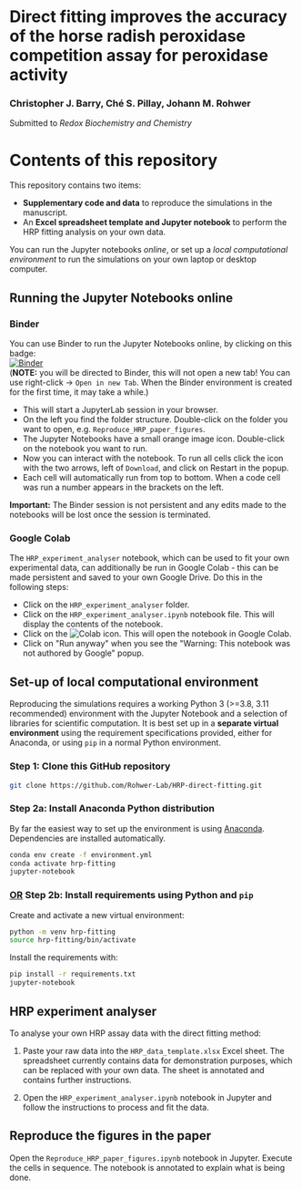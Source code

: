 # Direct fitting improves the accuracy of the horse radish peroxidase competition assay for peroxidase activity

### Christopher J. Barry, Ché S. Pillay, Johann M. Rohwer

Submitted to _Redox Biochemistry and Chemistry_

# Contents of this repository

This repository contains two items:

- **Supplementary code and data** to reproduce the simulations 
in the manuscript. 
- An **Excel spreadsheet template and Jupyter notebook** to perform the HRP fitting
analysis on your own data.

You can run the Jupyter notebooks *online*, or set up a *local computational environment* to 
run the simulations on your own laptop or desktop computer.

## Running the Jupyter Notebooks online

### Binder

You can use Binder to run the Jupyter Notebooks online, by clicking on this badge:  
[![Binder](https://mybinder.org/badge_logo.svg)](https://mybinder.org/v2/gh/Rohwer-Lab/HRP-direct-fitting.git/HEAD)  
(**NOTE:** you will be directed to Binder, this will not open a new tab! You can use right-click -> `Open in new Tab`.
When the Binder environment is created for the first time, it may take a while.)
  
- This will start a JupyterLab session in your browser.
- On the left you find the folder structure. Double-click on the folder you want to open, e.g.
`Reproduce_HRP_paper_figures`. 
- The Jupyter Notebooks have a small orange image icon. Double-click on the notebook you want to run.
- Now you can interact with the notebook. To run all cells click the icon with the two arrows, left of `Download`, 
  and click on Restart in the popup.
- Each cell will automatically run from top to bottom. When a code cell was run a number appears in the brackets on the left.

**Important:** The Binder session is not persistent and any edits made to the notebooks
will be lost once the session is terminated.

### Google Colab

The `HRP_experiment_analyser` notebook, which can be used to fit your own experimental data, can additionally be
run in Google Colab - this can be made persistent and saved to your own Google Drive. Do this in the following steps:

- Click on the `HRP_experiment_analyser` folder.
- Click on the `HRP_experiment_analyser.ipynb` notebook file. This will display the contents of the notebook.
- Click on the ![Colab](https://colab.research.google.com/assets/colab-badge.svg) icon. This will open the
notebook in Google Colab.
- Click on "Run anyway" when you see the "Warning: This notebook was not authored by Google" popup.

## Set-up of local computational environment

Reproducing the simulations requires a working Python 3 (>=3.8, 3.11 recommended) environment 
with the Jupyter Notebook and a selection of libraries for scientific computation.
It is best set up in a **separate virtual environment** using the requirement
specifications provided, either for Anaconda, or using `pip` in a normal Python environment.

### Step 1: Clone this GitHub repository

```bash
git clone https://github.com/Rohwer-Lab/HRP-direct-fitting.git
```

### Step 2a: Install Anaconda Python distribution

By far the easiest way to set up the environment is using
[Anaconda](https://www.anaconda.com/download). Dependencies are installed automatically.
```bash
conda env create -f environment.yml
conda activate hrp-fitting
jupyter-notebook
```

### <u>OR</u> Step 2b: Install requirements using Python and `pip`

Create and activate a new virtual environment:

```bash
python -m venv hrp-fitting
source hrp-fitting/bin/activate
```

Install the requirements with:

```bash
pip install -r requirements.txt
jupyter-notebook
```

## HRP experiment analyser

To analyse your own HRP assay data with the direct fitting method:

1. Paste your raw data into the `HRP_data_template.xlsx` Excel sheet. The spreadsheet currently contains data
for demonstration purposes, which can be replaced with your own data. The sheet is annotated and 
contains further instructions.

2. Open the `HRP_experiment_analyser.ipynb` notebook in Jupyter and follow the instructions to process 
and fit the data.

## Reproduce the figures in the paper

Open the `Reproduce_HRP_paper_figures.ipynb` notebook in Jupyter. Execute the cells in sequence. 
The notebook is annotated  to explain what is being done.
